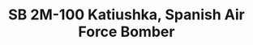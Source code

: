 ---
layout: product
title: "SB 2M-100 Katiushka, Spanish Air Force Bomber"
price: "TBA" 
desc: "Maketa"
img_path: "/assets/img/ICM 72161.webp"
brand: "N/A"
available: false
special_offer: false
new: false
soon: false
cat: "010000"
subcat: "013600"
subsubcat: "0N/A"
sifra: "ICM 72161"
popular: false
spec: false
---